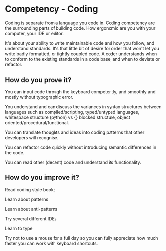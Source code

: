 # Competency - Coding

Coding is separate from a language you code in.  Coding competency are the surrounding parts of building code.  How ergonomic are you with your computer, your IDE or editor.  

It's about your ability to write maintainable code and how you follow, and understand standards. It's that little bit of desire for order that won't let you write badly formatted, or tightly coupled code. A coder understands when to conform to the existing standards in a code base, and when to deviate or refactor.

## How do you prove it?

You can input code through the keyboard competently, and smoothly and mostly without typographic error.

You understand and can discuss the variances in syntax structures between languages such as compiled/scripting, typed/untyped languages, whitespace structure (python) vs {} blocked structure, object oriented/procedural/functional.

You can translate thoughts and ideas into coding patterns that other developers will recognise.

You can refactor code quickly without introducing semantic differences in the code.

You can read other (decent) code and understand its functionality.

## How do you improve it?

Read coding style books

Learn about patterns

Learn about anti-patterns

Try several different IDEs

Learn to type

Try not to use a mouse for a full day so you can fully appreciate how much faster you can work with keyboard shortcuts.

